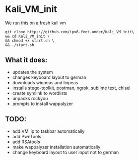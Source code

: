 # Kali_VM_init
We run this on a fresh kali vm
```
git clone https://github.com/ipv6-feet-under/Kali_VM_init\
&& cd Kali_VM_init \
&& chmod +x start.sh \
&& ./start.sh
```

## What it does:

* updates the system
* changes keyboard layout to german
* downloads winpeas and linpeas
* installs stego-toolkit, postman, ngrok, sublime text, chisel
* create symlink to wordlists
* unpacks rockyou
* prompts to install wappalyzer


## TODO:

* add VM_ip  to taskbar automatically
* add PwnTools
* add RSAtools
* make wappalyzer installation automatically
* change keyboard layout to user input not to german